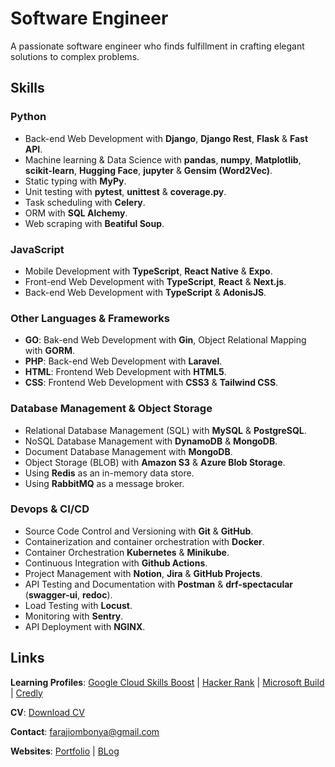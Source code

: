 # Software Engineer

A passionate software engineer who finds fulfillment in crafting elegant solutions to complex problems.

## Skills

### Python
- Back-end Web Development with **Django**, **Django Rest**, **Flask** & **Fast API**.
- Machine learning & Data Science with **pandas**, **numpy**, **Matplotlib**, **scikit-learn**, **Hugging Face**, **jupyter** & **Gensim (Word2Vec)**.
- Static typing with **MyPy**.
- Unit testing with **pytest**, **unittest** & **coverage.py**.
- Task scheduling with **Celery**.
- ORM with **SQL Alchemy**.
- Web scraping with **Beatiful Soup**.

### JavaScript
- Mobile Development with **TypeScript**, **React Native** & **Expo**.
- Front-end Web Development with **TypeScript**, **React** & **Next.js**.
- Back-end Web Development with **TypeScript** & **AdonisJS**.

### Other Languages & Frameworks
- **GO**: Bak-end Web Development with **Gin**, Object Relational Mapping with **GORM**.
- **PHP**: Back-end Web Development with **Laravel**.
- **HTML**: Frontend Web Development with **HTML5**.
- **CSS**: Frontend Web Development with **CSS3** & **Tailwind CSS**.

### Database Management & Object Storage
- Relational Database Management (SQL) with **MySQL** & **PostgreSQL**.
- NoSQL Database Management with **DynamoDB** & **MongoDB**.
- Document Database Management with **MongoDB**.
- Object Storage (BLOB) with **Amazon S3** & **Azure Blob Storage**.
- Using **Redis** as an in-memory data store.
- Using **RabbitMQ** as a message broker.

### Devops & CI/CD
- Source Code Control and Versioning with **Git** & **GitHub**.
- Containerization and container orchestration with **Docker**.
- Container Orchestration **Kubernetes** & **Minikube**.
- Continuous Integration with **Github Actions**.
- Project Management with **Notion**, **Jira** & **GitHub Projects**.
- API Testing and Documentation with **Postman** & **drf-spectacular** (**swagger-ui**, **redoc**).
- Load Testing with **Locust**.
- Monitoring with **Sentry**.
- API Deployment with **NGINX**.

## Links
**Learning Profiles**: [Google Cloud Skills Boost](https://www.cloudskillsboost.google/public_profiles/93c04457-d694-4d77-8aa3-14dc6be880b2) | [Hacker Rank](https://www.hackerrank.com/farajiombonya) | [Microsoft Build](https://learn.microsoft.com/en-us/users/farajishikandaombonya-6815/) | [Credly](https://www.credly.com/users/faraji-ombonya)

**CV**: [Download CV](https://docs.google.com/document/d/1M082yxrGS4b9d52GrI2y9Jp6BJ7KdINXc5jwTYZ4QzM/edit?usp=sharing)

**Contact**: farajiombonya@gmail.com

**Websites**: [Portfolio](https://faraji-ombonya.github.io/) | [BLog](https://faraji-ombonya.github.io/blog/)
